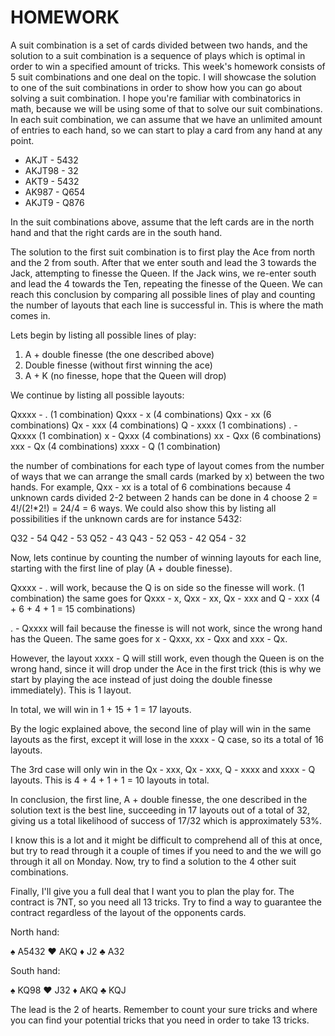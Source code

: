 # HOMEWORK

A suit combination is a set of cards divided between two hands, and the solution to a suit combination is a sequence of plays which is optimal in order to win a specified amount of tricks. This week's homework consists of 5 suit combinations and one deal on the topic. I will showcase the solution to one of the suit combinations in order to show how you can go about solving a suit combination. I hope you're familiar with combinatorics in math, because we will be using some of that to solve our suit combinations. In each suit combination, we can assume that we have an unlimited amount of entries to each hand, so we can start to play a card from any hand at any point.

* AKJT  - 5432
* AKJT98 - 32
* AKT9   - 5432
* AK987  - Q654
* AKJT9  - Q876

In the suit combinations above, assume that the left cards are in the north hand and that the right cards are in the south hand.

The solution to the first suit combination is to first play the Ace from north and the 2 from south. After that we enter south and lead the 3 towards the Jack, attempting to finesse the Queen. If the Jack wins, we re-enter south and lead the 4 towards the Ten, repeating the finesse of the Queen. We can reach this conclusion by comparing all possible lines of play and counting the number of layouts that each line is successful in. This is where the math comes in. 

Lets begin by listing all possible lines of play:

1. A + double finesse (the one described above)
2. Double finesse (without first winning the ace)
3. A + K (no finesse, hope that the Queen will drop)

We continue by listing all possible layouts:

Qxxxx - .       (1 combination)
Qxxx  - x       (4 combinations)
Qxx   - xx      (6 combinations)
Qx    - xxx     (4 combinations)
Q     - xxxx    (1 combinations)
.     - Qxxxx   (1 combination)
x     - Qxxx    (4 combinations)
xx    - Qxx     (6 combinations)
xxx   - Qx      (4 combinations)
xxxx  - Q       (1 combination)

the number of combinations for each type of layout comes from the number of ways that we can arrange the small cards (marked by x) between the two hands. For example, Qxx - xx is a total of 6 combinations because 4 unknown cards divided 2-2 between 2 hands can be done in 4 choose 2 = 4!/(2!*2!) = 24/4 = 6 ways. We could also show this by listing all possibilities if the unknown cards are for instance 5432:

Q32 - 54
Q42 - 53
Q52 - 43
Q43 - 52
Q53 - 42
Q54 - 32

Now, lets continue by counting the number of winning layouts for each line, starting with the first line of play (A + double finesse).

Qxxxx - . will work, because the Q is on side so the finesse will work. (1 combination)
the same goes for Qxxx - x, Qxx - xx, Qx - xxx and Q - xxx (4 + 6 + 4 + 1 = 15 combinations)

. - Qxxxx will fail because the finesse is will not work, since the wrong hand has the Queen. The same goes for x - Qxxx, xx - Qxx and xxx - Qx. 

However, the layout xxxx - Q will still work, even though the Queen is on the wrong hand, since it will drop under the Ace in the first trick (this is why we start by playing the ace instead of just doing the double finesse immediately). This is 1 layout.

In total, we will win in 1 + 15 + 1 = 17 layouts.

By the logic explained above, the second line of play will win in the same layouts as the first, except it will lose in the xxxx - Q case, so its a total of 16 layouts.

The 3rd case will only win in the Qx - xxx, Qx - xxx, Q - xxxx and xxxx - Q layouts. This is 4 + 4 + 1 + 1 = 10 layouts in total.

In conclusion, the first line, A + double finesse, the one described in the solution text is the best line, succeeding in 17 layouts out of a total of 32, giving us a total likelihood of success of 17/32 which is approximately 53%.

I know this is a lot and it might be difficult to comprehend all of this at once, but try to read through it a couple of times if you need to and the we will go through it all on Monday. Now, try to find a solution to the 4 other suit combinations.

Finally, I'll give you a full deal that I want you to plan the play for. The contract is 7NT, so you need all 13 tricks. Try to find a way to guarantee the contract regardless of the layout of the opponents cards.

North hand:

♠️ A5432
♥️ AKQ
♦️ J2
♣️ A32


South hand:

♠️ KQ98
♥️ J32
♦️ AKQ
♣️ KQJ

The lead is the 2 of hearts. Remember to count your sure tricks and where you can find your potential tricks that you need in order to take 13 tricks.